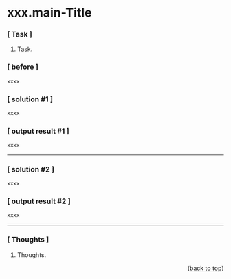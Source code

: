 <a name="topage"></a>

# xxx.main-Title

### [ Task ]
  1. Task.

### [ before ]

```sh
xxxx
```

### [ solution #1 ]

```sh
xxxx
```

### [ output result #1 ]

```sh
xxxx
```

-----

### [ solution #2 ]

```sh
xxxx
```

### [ output result #2 ]

```sh
xxxx
```

-----

### [ Thoughts ]

  1. Thoughts.


<p align="right">(<a href="#topage">back to top</a>)</p>
<br/>
<br/>
